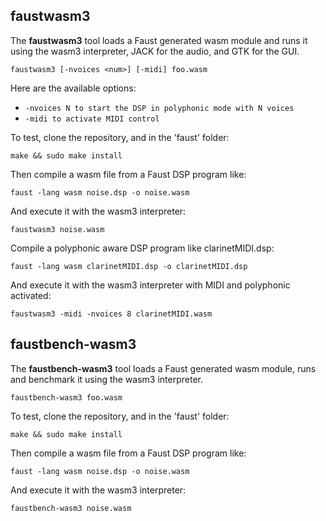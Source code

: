 
## faustwasm3

The **faustwasm3** tool loads a Faust generated wasm module and runs it using the wasm3 interpreter, JACK for the audio, and GTK for the GUI.

`faustwasm3 [-nvoices <num>] [-midi] foo.wasm`

Here are the available options:

- `-nvoices N to start the DSP in polyphonic mode with N voices`
- `-midi to activate MIDI control`

To test, clone the repository, and in the 'faust' folder:

`make && sudo make install `

Then compile a wasm file from a Faust DSP program like:

`faust -lang wasm noise.dsp -o noise.wasm`

And execute it with the wasm3 interpreter:

`faustwasm3 noise.wasm`

Compile a polyphonic aware DSP program like clarinetMIDI.dsp:

`faust -lang wasm clarinetMIDI.dsp -o clarinetMIDI.dsp`

And execute it with the wasm3 interpreter with MIDI and polyphonic activated:

`faustwasm3 -midi -nvoices 8 clarinetMIDI.wasm`

## faustbench-wasm3

The **faustbench-wasm3** tool loads a Faust generated wasm module, runs and benchmark it using the wasm3 interpreter.

`faustbench-wasm3 foo.wasm`

To test, clone the repository, and in the 'faust' folder:

`make && sudo make install `

Then compile a wasm file from a Faust DSP program like:

`faust -lang wasm noise.dsp -o noise.wasm`

And execute it with the wasm3 interpreter:

`faustbench-wasm3 noise.wasm`
